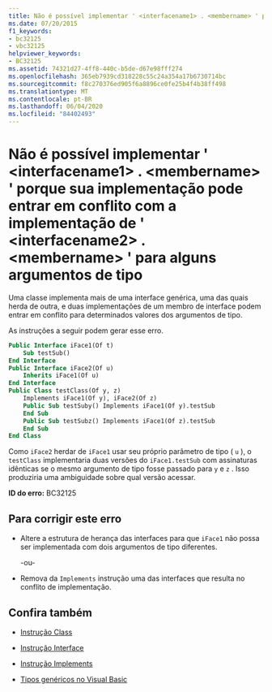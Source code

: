```yaml
---
title: Não é possível implementar ' <interfacename1> . <membername> ' porque sua implementação pode entrar em conflito com a implementação de ' <interfacename2> . <membername> ' para alguns argumentos de tipo
ms.date: 07/20/2015
f1_keywords:
- bc32125
- vbc32125
helpviewer_keywords:
- BC32125
ms.assetid: 74321d27-4ff8-440c-b5de-d67e98fff274
ms.openlocfilehash: 365eb7939cd318228c55c24a354a17b6730714bc
ms.sourcegitcommit: f8c270376ed905f6a8896ce0fe25b4f4b38ff498
ms.translationtype: MT
ms.contentlocale: pt-BR
ms.lasthandoff: 06/04/2020
ms.locfileid: "84402493"
---
```

# <a name="cannot-implement-interfacename1membername-because-its-implementation-could-conflict-with-the-implementation-for-interfacename2membername-for-some-type-arguments"></a>Não é possível implementar ' \<interfacename1> . \<membername> ' porque sua implementação pode entrar em conflito com a implementação de ' \<interfacename2> . \<membername> ' para alguns argumentos de tipo
Uma classe implementa mais de uma interface genérica, uma das quais herda de outra, e duas implementações de um membro de interface podem entrar em conflito para determinados valores dos argumentos de tipo.  
  
 As instruções a seguir podem gerar esse erro.  
  
```vb  
Public Interface iFace1(Of t)  
    Sub testSub()  
End Interface  
Public Interface iFace2(Of u)  
    Inherits iFace1(Of u)  
End Interface  
Public Class testClass(Of y, z)  
    Implements iFace1(Of y), iFace2(Of z)  
    Public Sub testSuby() Implements iFace1(Of y).testSub  
    End Sub  
    Public Sub testSubz() Implements iFace1(Of z).testSub  
    End Sub  
End Class  
```  
  
 Como `iFace2` herdar de `iFace1` usar seu próprio parâmetro de tipo ( `u` ), o `testClass` implementaria duas versões do `iFace1.testSub` com assinaturas idênticas se o mesmo argumento de tipo fosse passado para `y` e `z` . Isso produziria uma ambiguidade sobre qual versão acessar.  
  
 **ID do erro:** BC32125  
  
## <a name="to-correct-this-error"></a>Para corrigir este erro  
  
- Altere a estrutura de herança das interfaces para que `iFace1` não possa ser implementada com dois argumentos de tipo diferentes.  
  
     -ou-  
  
- Remova da `Implements` instrução uma das interfaces que resulta no conflito de implementação.  
  
## <a name="see-also"></a>Confira também

- [Instrução Class](../language-reference/statements/class-statement.md)
- [Instrução Interface](../language-reference/statements/interface-statement.md)
- [Instrução Implements](../language-reference/statements/implements-statement.md)

- [Tipos genéricos no Visual Basic](../programming-guide/language-features/data-types/generic-types.md)
